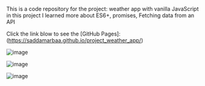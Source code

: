 
This is a code repository for the project: weather app with vanilla JavaScript 
in this project I learned more about ES6+, promises, Fetching data from an API

Click the link blow to see the [GitHub Pages]: (https://saddamarbaa.github.io/project_weather_app/)

![image](https://user-images.githubusercontent.com/51326421/105640282-d291f280-5eaf-11eb-8d9b-eb83518c5b5a.png)


![image](https://user-images.githubusercontent.com/51326421/105640309-f5bca200-5eaf-11eb-8319-e68af832b00c.png)


![image](https://user-images.githubusercontent.com/51326421/105640398-65329180-5eb0-11eb-84cb-7956b36485d7.png)


